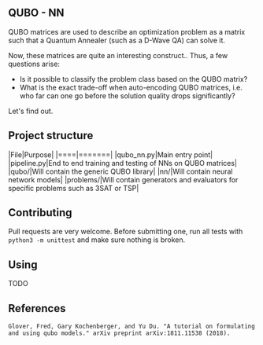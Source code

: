 ## QUBO - NN

QUBO matrices are used to describe an optimization problem as a matrix such that a Quantum Annealer (such as a D-Wave QA) can solve it.

Now, these matrices are quite an interesting construct.. Thus, a few questions arise:

* Is it possible to classify the problem class based on the QUBO matrix?
* What is the exact trade-off when auto-encoding QUBO matrices, i.e. who far can one go before the solution quality drops significantly?

Let's find out.

## Project structure

|File|Purpose|
|====|=======|
|qubo\_nn.py|Main entry point|
|pipeline.py|End to end training and testing of NNs on QUBO matrices|
|qubo/|Will contain the generic QUBO library|
|nn/|Will contain neural network models|
|problems/|Will contain generators and evaluators for specific problems such as 3SAT or TSP|

## Contributing

Pull requests are very welcome. Before submitting one, run all tests with `python3 -m unittest` and make sure nothing is broken.

## Using

TODO

## References

```
Glover, Fred, Gary Kochenberger, and Yu Du. "A tutorial on formulating and using qubo models." arXiv preprint arXiv:1811.11538 (2018).
```
